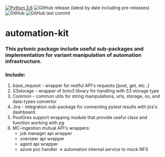 [![Python 3.6](https://img.shields.io/badge/python-3.6-green.svg)](https://www.python.org/downloads/release/python-360/)
<img alt="GitHub release (latest by date including pre-releases)" src="https://img.shields.io/github/v/release/MapColonies/automation-kit">
![GitHub](https://img.shields.io/github/license/MapColonies/automation-kit)
<img alt="GitHub last commit" src="https://img.shields.io/github/last-commit/MapColonies/automation-kit">

# automation-kit

### This pytonic package include useful sub-packages and implementation for variant manipulation of automation infrastructure.

### Include:
1. base_request - wrapper for restful API's requests [post, get, etc..]
2. S3storage - wrapper of boto3 library for handling with S3 storage type
3. Common - common utils for string manipulations, urls, storage, os, and data-types convertor
4. Jira - integration sub-package for connecting pytest results with jira's dashboard.
5. PostGres support wrapping module that provide useful class and function working with pg
6. MC-ingestion mutual API's wrappers:
    * job manager api wrapper
    * overseer api wrapper
    * agent api wrapper
    * azure pvc handler -> automation internal service to mock NFS